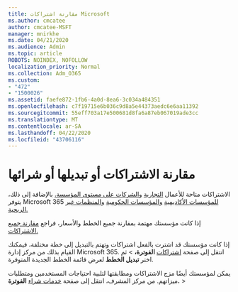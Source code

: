 ```yaml
---
title: مقارنة اشتراكات Microsoft
ms.author: cmcatee
author: cmcatee-MSFT
manager: mnirkhe
ms.date: 04/21/2020
ms.audience: Admin
ms.topic: article
ROBOTS: NOINDEX, NOFOLLOW
localization_priority: Normal
ms.collection: Adm_O365
ms.custom:
- "472"
- "1500026"
ms.assetid: faefe872-1fb6-4a0d-8ea6-3c034a484351
ms.openlocfilehash: c7f19715e6b036c9d8a5e44373aedc6e6aa11392
ms.sourcegitcommit: 55eff703a17e500681d8fa6a87eb067019ade3cc
ms.translationtype: MT
ms.contentlocale: ar-SA
ms.lasthandoff: 04/22/2020
ms.locfileid: "43706116"
---
```

# <a name="compare-switch-or-purchase-subscriptions"></a>مقارنة الاشتراكات أو تبديلها أو شرائها
  
الاشتراكات متاحة للأعمال [التجارية](https://products.office.com/compare-all-microsoft-office-products?tab=2) [والشركات على مستوى المؤسسة.](https://products.office.com/business/compare-more-office-365-for-business-plans) بالإضافة إلى ذلك، يتوفر Microsoft 365 [للمؤسسات الأكاديمية](https://products.office.com/academic/compare-office-365-education-plans) [والمؤسسات الحكومية](https://products.office.com/government/compare-office-365-government-plans) [والمنظمات غير الربحية.](https://products.office.com/nonprofit/office-365-nonprofit-plans-and-pricing?tab=1)
  
إذا كانت مؤسستك مهتمة بمقارنة جميع الخطط والأسعار، فراجع [مقارنة جميع الاشتراكات.](https://products.office.com/business/compare-more-office-365-for-business-plans)
  
إذا كانت مؤسستك قد اشترت بالفعل اشتراكات وتهتم بالتبديل إلى خطة مختلفة، فيمكنك القيام بذلك من مركز إدارة Microsoft 365. انتقل إلى صفحة [اشتراكات](https://go.microsoft.com/fwlink/p/?linkid=842054) **الفوترة،** \> ثم اختر **تبديل الخطط** لعرض قائمة الخطط الجديدة المتوفرة.
  
يمكن لمؤسستك أيضًا مزج الاشتراكات ومطابقتها لتلبية احتياجات المستخدمين ومتطلبات ميزاتهم. من مركز المشرف، انتقل إلى صفحة [خدمات شراء](https://go.microsoft.com/fwlink/p/?linkid=868433) **الفوترة.** \>